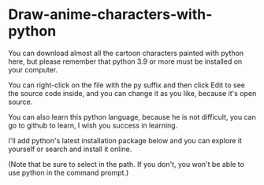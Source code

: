 # Draw-anime-characters-with-python
  You can download almost all the cartoon characters painted with python here, 
but please remember that python 3.9 or more must be installed on your computer.

  You can right-click on the file with the py suffix and then click Edit to see the source code inside, 
and you can change it as you like,
because it's open source.

  You can also learn this python language, 
because he is not difficult, 
you can go to github to learn,
I wish you success in learning.

  I'll add python's latest installation package below and you can explore it yourself or search and install it online.

  (Note that be sure to select in the path. 
If you don't, 
you won't be able to use python in the command prompt.) 

 
